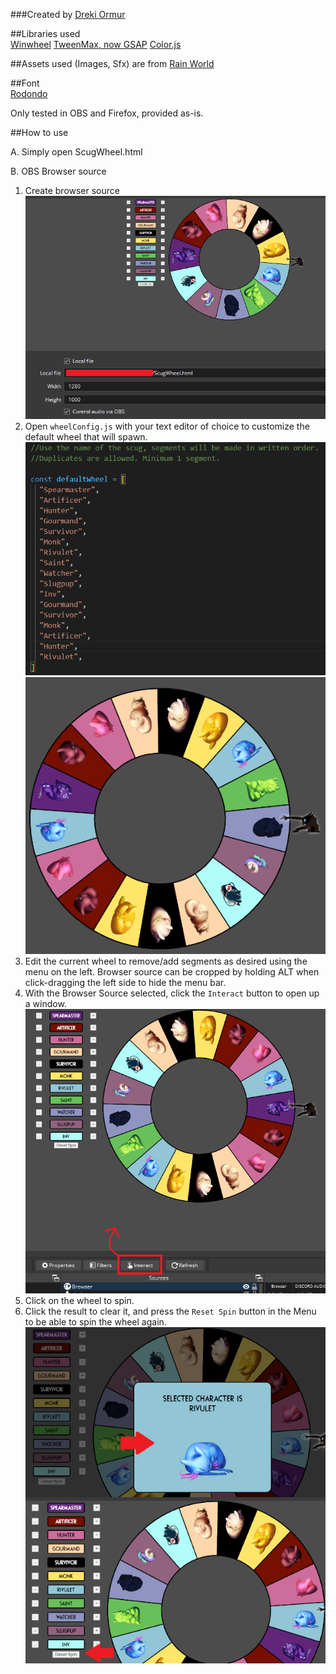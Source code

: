 ###Created by [Dreki Ormur](https://bsky.app/profile/drekiormur.bsky.social)

##Libraries used  
[Winwheel](https://github.com/zarocknz/javascript-winwheel)
[TweenMax, now GSAP](https://gsap.com/)
[Color.js](https://colorjs.io/docs/contrast)

##Assets used (Images, Sfx) are from [Rain World](https://store.steampowered.com/app/312520/Rain_World/)

##Font  
[Rodondo](https://www.dafont.com/rodondo.font)

Only tested in OBS and Firefox, provided as-is.

##How to use

A. Simply open ScugWheel.html  

B. OBS Browser source  
 1. Create browser source
 ![](Example/OBS_Source.png)
 2. Open `wheelConfig.js` with your text editor of choice to customize the default wheel that will spawn.
 ![](Example/ConfigWheel1.png) ![](Example/ConfigWheel2.png)
 3. Edit the current wheel to remove/add segments as desired using the menu on the left. Browser source can be cropped by holding ALT when click-dragging the left side to hide the menu bar.
 4. With the Browser Source selected, click the `Interact` button to open up a window. ![](Example/OBS_Interact.png)
 5. Click on the wheel to spin.  
 6. Click the result to clear it, and press the `Reset Spin` button in the Menu to be able to spin the wheel again.
 ![](Example/OBS_ResetWheel.png)